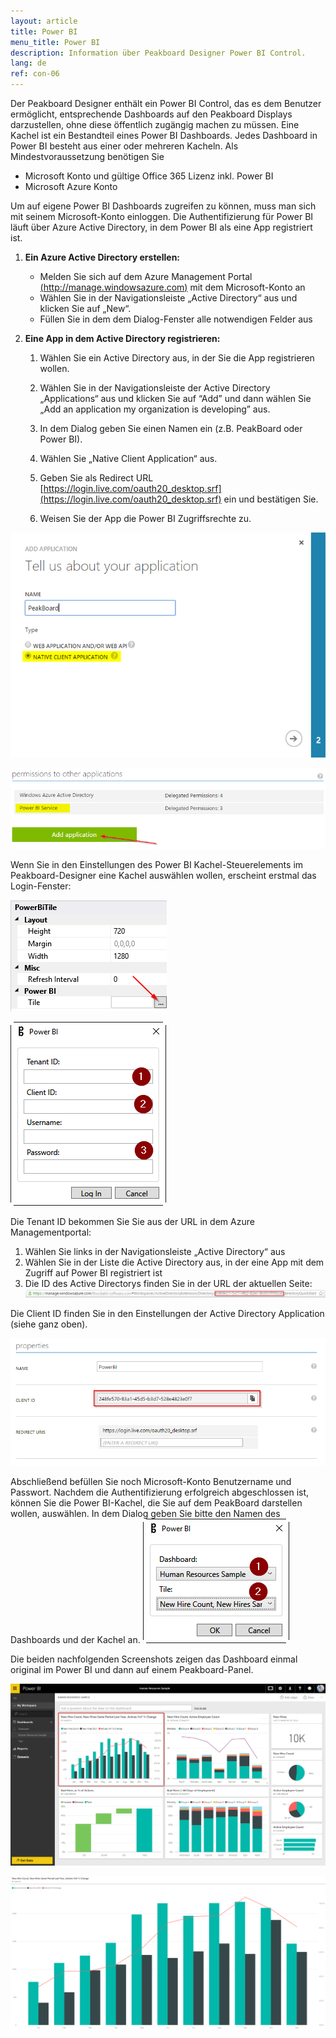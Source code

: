 ```yaml
---
layout: article
title: Power BI  
menu_title: Power BI
description: Information über Peakboard Designer Power BI Control.
lang: de
ref: con-06
---
```


Der Peakboard Designer enthält ein Power BI Control, das es dem Benutzer ermöglicht, entsprechende Dashboards auf den Peakboard Displays darzustellen, ohne diese öffentlich zugängig machen zu müssen. Eine Kachel ist ein Bestandteil eines Power BI Dashboards. Jedes Dashboard in Power BI besteht aus einer oder mehreren Kacheln. Als Mindestvoraussetzung benötigen Sie

* Microsoft Konto und gültige Office 365 Lizenz inkl. Power BI
* Microsoft Azure Konto

Um auf eigene Power BI Dashboards zugreifen zu können, muss man sich mit seinem Microsoft-Konto einloggen. Die Authentifizierung für Power BI läuft über Azure Active Directory, in dem Power BI als eine App registriert ist.

1. **Ein Azure Active Directory erstellen:**

    * Melden Sie sich auf dem Azure Management Portal [(http://manage.windowsazure.com)](http://manage.windowsazure.com) mit dem Microsoft-Konto an
    * Wählen Sie in der Navigationsleiste „Active Directory“ aus und klicken Sie auf „New“.
    * Füllen Sie in dem dem Dialog-Fenster alle notwendigen Felder aus

2. **Eine App in dem Active Directory registrieren:**

    1. Wählen Sie ein Active Directory aus, in der Sie die App registrieren wollen.

    2. Wählen Sie in der Navigationsleiste der Active Directory „Applications“ aus und klicken Sie auf “Add” und dann wählen Sie „Add an application my organization is developing” aus.

    3. In dem Dialog geben Sie einen Namen ein (z.B. PeakBoard oder Power BI).

    4. Wählen Sie „Native Client Application“ aus.

    5. Geben Sie als Redirect URL [https://login.live.com/oauth20_desktop.srf](https://login.live.com/oauth20_desktop.srf) ein und bestätigen Sie.

    6. Weisen Sie der App die Power BI Zugriffsrechte zu.

![image_1](/assets/images/Controls/Controls-Power/controlspowerbi02.png)


![image_1](/assets/images/Controls/Controls-Power/controlspowerbi03.png)

Wenn Sie in den Einstellungen des Power BI Kachel-Steuerelements im Peakboard-Designer eine Kachel auswählen wollen, erscheint erstmal das Login-Fenster:

![image_1](/assets/images/Controls/Controls-Power/controlspowerbi04.png)

![image_1](/assets/images/Controls/Controls-Power/controlspowerbi05.png)

Die Tenant ID bekommen Sie Sie aus der URL in dem Azure Managementportal:

  1. Wählen Sie links in der Navigationsleiste „Active Directory“ aus
  2. Wählen Sie in der Liste die Active Directory aus, in der eine App mit dem Zugriff auf Power BI registriert ist
  3. Die ID des Active Directorys finden Sie in der URL der aktuellen Seite:
![image_1](/assets/images/Controls/Controls-Power/controlspowerbi06.png)

Die Client ID finden Sie in den Einstellungen der Active Directory Application (siehe ganz oben).

![image_1](/assets/images/Controls/Controls-Power/controlspowerbi07.png)

Abschließend befüllen Sie noch Microsoft-Konto Benutzername und Passwort. Nachdem die Authentifizierung erfolgreich abgeschlossen ist, können Sie die Power BI-Kachel, die Sie auf dem PeakBoard darstellen wollen, auswählen. In dem Dialog geben Sie bitte den Namen des Dashboards und der Kachel an.
![image_1](/assets/images/Controls/Controls-Power/controlspowerbi08.png)

Die beiden nachfolgenden Screenshots zeigen das Dashboard einmal original im Power BI und dann auf einem Peakboard-Panel.

![image_1](/assets/images/Controls/Controls-Power/controlspowerbi09.png)

![image_1](/assets/images/Controls/Controls-Power/controlspowerbi10.png)
